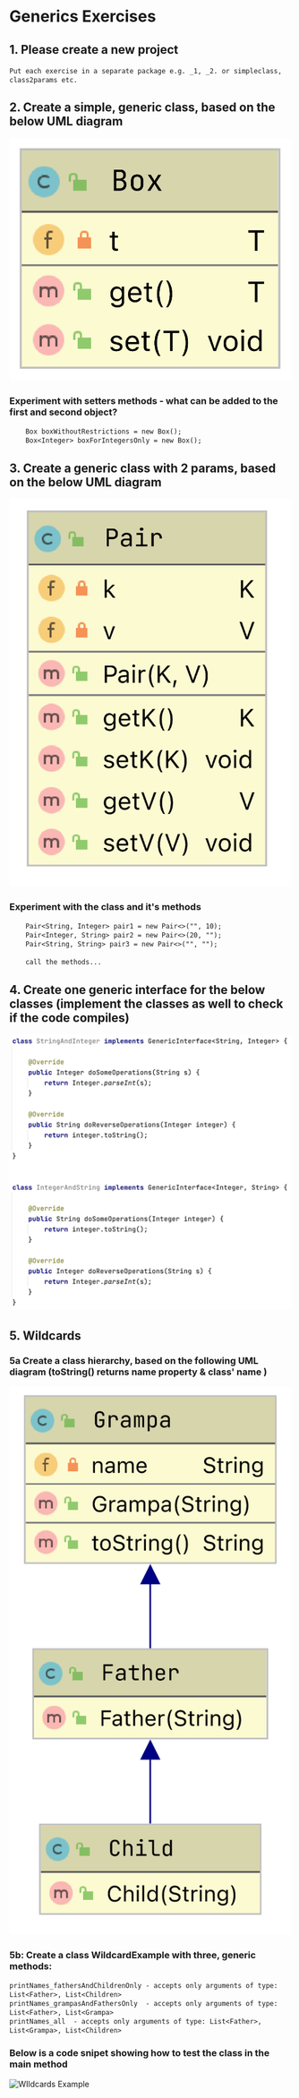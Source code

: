 # Generics Exercises


## 1. Please create a new project
    Put each exercise in a separate package e.g. _1, _2. or simpleclass, class2params etc.

## 2. Create a simple, generic class, based on the below UML diagram
![Account](README_IMG/Box.png)

### Experiment with setters methods - what can be added to the first and second object?
        Box boxWithoutRestrictions = new Box();
        Box<Integer> boxForIntegersOnly = new Box();

## 3. Create a generic class with 2 params, based on the below UML diagram
![Pair](README_IMG/Pair.png)

###  Experiment with the class and it's methods

        Pair<String, Integer> pair1 = new Pair<>("", 10);
        Pair<Integer, String> pair2 = new Pair<>(20, ""); 
        Pair<String, String> pair3 = new Pair<>("", ""); 
        
        call the methods...

## 4. Create one generic interface for the below classes (implement the classes as well to check if the code compiles)
![Interface needed](README_IMG/interface_needed.png)


## 5. Wildcards 

### 5a Create a class hierarchy, based on the following UML diagram (toString() returns name property & class' name )
![Family](README_IMG/family.png)


### 5b: Create a class WildcardExample with three, generic methods:
    printNames_fathersAndChildrenOnly - accepts only arguments of type: List<Father>, List<Children>
    printNames_grampasAndFathersOnly  - accepts only arguments of type: List<Father>, List<Grampa>
    printNames_all  - accepts only arguments of type: List<Father>, List<Grampa>, List<Children>

### Below is a code snipet showing how to test the class in the main method

![WIldcards Example](README_IMG/WildcardsTest.png)



